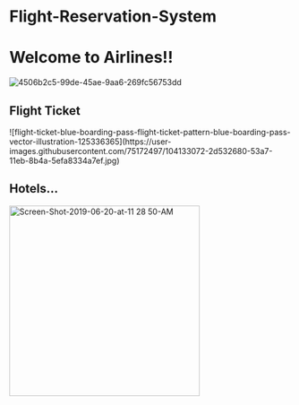 # Flight-Reservation-System

<h1>Welcome to Airlines!! </h1>

![4506b2c5-99de-45ae-9aa6-269fc56753dd](https://user-images.githubusercontent.com/75172497/104131796-c598dd80-539e-11eb-8e51-c180c22e6e22.jpeg)

<h2> Flight Ticket</h2>
![flight-ticket-blue-boarding-pass-flight-ticket-pattern-blue-boarding-pass-vector-illustration-125336365](https://user-images.githubusercontent.com/75172497/104133072-2d532680-53a7-11eb-8b4a-5efa8334a7ef.jpg)

<h2> Hotels... </h2>


<img width="340" alt="Screen-Shot-2019-06-20-at-11 28 50-AM" src="https://user-images.githubusercontent.com/75172497/104132004-7eabe780-53a0-11eb-9feb-60469fdac5ff.png">

